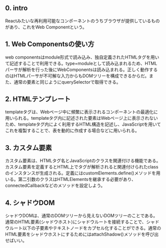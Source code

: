 ## 0. intro

Reactみたいな再利用可能なコンポーネントのうちブラウザが提供しているものがあり、これをWeb Componentという。

## 1. Web Componentsの使い方

web componentsはmodule形式で読み込み、独自定義されたHTMLタグを用いて記述することで利用できる。type=moduleとして読み込まれるため、HTMLパーサが解析を行った後にWebComponentsは読み込まれる。正しく動作するのはHTMLパーサが不可解な入力からもDOMツリーを構成できるからだ。また、通常の要素と同じようにquerySelectorで取得できる。

## 2. HTMLテンプレート

templateタグは、Webページ中に頻繁に表示されるコンポーネントの最適化に用いられる。templateタグ内に記述された要素はWebページ上に表示されないため、templateタグ内によく利用するHTML構造を記述し、JavaScriptを用いてこれを複製することで、表を動的に作成する場合などに用いられる。

## 3. カスタム要素

カスタム要素は、HTMLタグ名とJavaScriptのクラスを関連付ける機能である。カスタム要素を定義するとHTML上でタグが解析されると関連付けられたclassのインスタンスが生成される。定義にはcustomElements.define()メソッドを用いる。第二引数のクラスはHTMLElementsを継承する必要があり、connectedCallbackなどのメソッドを設定しよう。

## 4. シャドウDOM

シャドウDOMは、通常のDOMツリーから見えないDOMツリーのことである。通常のHTML要素(シャドウホスト)にシャドウルートを接続することで、シャドウルート以下の子要素やテキストノードをカプセル化することができる。通常のHTML要素をシャドウホストにするためにはattachShadow()メソッドを呼び出せばいい。